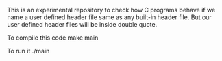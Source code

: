 This is an experimental repository to check how C programs behave if we name a user defined header file same as any built-in header file. But our user defined header files will be inside double quote.

To compile this code 
	make main

To run it
	./main
